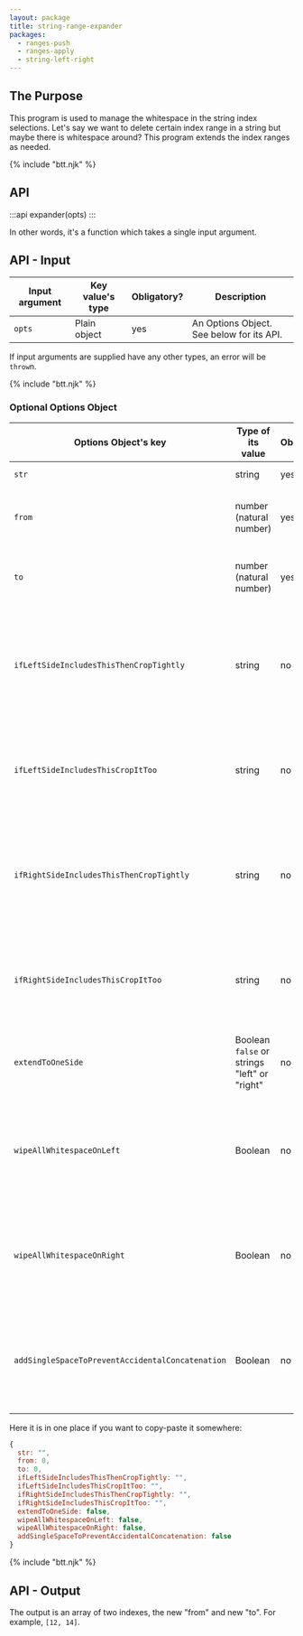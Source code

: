 ```yaml
---
layout: package
title: string-range-expander
packages:
  - ranges-push
  - ranges-apply
  - string-left-right
---
```


## The Purpose

This program is used to manage the whitespace in the string index selections. Let's say we want to delete certain index range in a string but maybe there is whitespace around? This program extends the index ranges as needed.

{% include "btt.njk" %}

## API

:::api
expander(opts)
:::

In other words, it's a function which takes a single input argument.

## API - Input

| Input argument | Key value's type | Obligatory? | Description                               |
| -------------- | ---------------- | ----------- | ----------------------------------------- |
| `opts`         | Plain object     | yes         | An Options Object. See below for its API. |

If input arguments are supplied have any other types, an error will be `throw`n.

{% include "btt.njk" %}

### Optional Options Object

| Options Object's key                             | Type of its value                            | Obligatory? | Default      | Description                                                                                                       |
| ------------------------------------------------ | -------------------------------------------- | ----------- | ------------ | ----------------------------------------------------------------------------------------------------------------- |
| `str`                                            | string                                       | yes         | `""` (empty) | String to reference                                                                                               |
| `from`                                           | number (natural number)                      | yes         | `0`          | Index from which we should expand backwards                                                                       |
| `to`                                             | number (natural number)                      | yes         | `0`          | Index from which we should expand backwards                                                                       |
| `ifLeftSideIncludesThisThenCropTightly`          | string                                       | no          | `""` (empty) | All characters to the left side of given range you want to tigger a tight crop. All concatenated into one chunk.  |
| `ifLeftSideIncludesThisCropItToo`                | string                                       | no          | `""` (empty) | All characters to the left side of given range you want to skip as if they were whitespace                        |
| `ifRightSideIncludesThisThenCropTightly`         | string                                       | no          | `""` (empty) | All characters to the right side of given range you want to tigger a tight crop. All concatenated into one chunk. |
| `ifRightSideIncludesThisCropItToo`               | string                                       | no          | `""` (empty) | All characters to the right side of given range you want to skip as if they were whitespace                       |
| `extendToOneSide`                                | Boolean `false` or strings "left" or "right" | no          | `false`      | You can expand the range only to one side if you want using this.                                                 |
| `wipeAllWhitespaceOnLeft`                        | Boolean                                      | no          | `false`      | If on, range will be extended to the left until it reaches the first non-whitespace character (or EOL)            |
| `wipeAllWhitespaceOnRight`                       | Boolean                                      | no          | `false`      | If on, range will be extended to the right until it reaches the first non-whitespace character (or EOL)           |
| `addSingleSpaceToPreventAccidentalConcatenation` | Boolean                                      | no          | `false`      | If on, it will prevent accidental concatenation of strings by inserting a single space in tight crop situations   |

Here it is in one place if you want to copy-paste it somewhere:

```js
{
  str: "",
  from: 0,
  to: 0,
  ifLeftSideIncludesThisThenCropTightly: "",
  ifLeftSideIncludesThisCropItToo: "",
  ifRightSideIncludesThisThenCropTightly: "",
  ifRightSideIncludesThisCropItToo: "",
  extendToOneSide: false,
  wipeAllWhitespaceOnLeft: false,
  wipeAllWhitespaceOnRight: false,
  addSingleSpaceToPreventAccidentalConcatenation: false
}
```

{% include "btt.njk" %}

## API - Output

The output is an array of two indexes, the new "from" and new "to". For example, `[12, 14]`.
